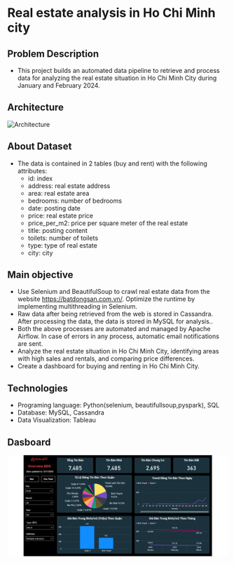# Real estate analysis in Ho Chi Minh city

## Problem Description
 - This project builds an automated data pipeline to retrieve and process data for analyzing the real estate situation in Ho Chi Minh City during January and February 2024.
## Architecture
![Architecture](image/BDS_KienTruc.drawio.png)
## About Dataset
- The data is contained in 2 tables (buy and rent) with the following attributes:
   - id: index
   - address: real estate address
   - area: real estate area
   - bedrooms: number of bedrooms
   - date: posting date
   - price: real estate price
   - price_per_m2: price per square meter of the real estate
   - title: posting content
   - toilets: number of toilets
   - type: type of real estate
   - city:  city
## Main objective
- Use Selenium and BeautifulSoup to crawl real estate data from the website https://batdongsan.com.vn/. Optimize the runtime by implementing multithreading in Selenium.
- Raw data after being retrieved from the web is stored in Cassandra. After processing the data, the data is stored in MySQL for analysis..
- Both the above processes are automated and managed by Apache Airflow. In case of errors in any process, automatic email notifications are sent.
- Analyze the real estate situation in Ho Chi Minh City, identifying areas with high sales and rentals, and comparing price differences.
- Create a dashboard for buying and renting in Ho Chi Minh City.
## Technologies  
  - Programing language: Python(selenium, beautifullsoup,pyspark), SQL
  - Database: MySQL, Cassandra
  - Data Visualization: Tableau

## Dasboard
![Dashboard](image/Dashboard2.png)
